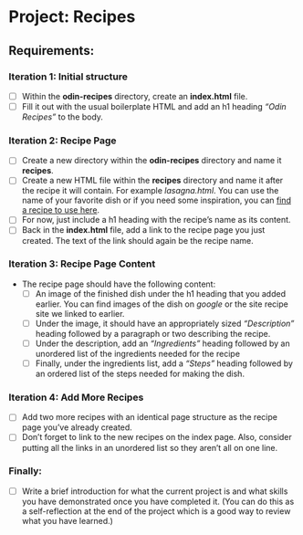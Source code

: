 # Project: Recipes

## Requirements:

### Iteration 1: Initial structure

- [ ] Within the **odin-recipes** directory, create an **index.html** file.
- [ ] Fill it out with the usual boilerplate HTML and add an h1 heading *“Odin Recipes”* to the body.

### Iteration 2: Recipe Page

- [ ] Create a new directory within the **odin-recipes** directory and name it **recipes**.
- [ ] Create a new HTML file within the **recipes** directory and name it after the recipe it will contain. For example *lasagna.html*. You can use the name of your favorite dish or if you need some inspiration, you can [find a recipe to use here](https://www.allrecipes.com/).
- [ ] For now, just include a h1 heading with the recipe’s name as its content.
- [ ] Back in the **index.html** file, add a link to the recipe page you just created. The text of the link should again be the recipe name.

### Iteration 3: Recipe Page Content

- The recipe page should have the following content:
    - [ ] An image of the finished dish under the h1 heading that you added earlier. You can find images of the dish on *google* or the site recipe site we linked to earlier.
    - [ ] Under the image, it should have an appropriately sized *“Description”* heading followed by a paragraph or two describing the recipe.
    - [ ] Under the description, add an *“Ingredients”* heading followed by an unordered list of the ingredients needed for the recipe
    - [ ] Finally, under the ingredients list, add a *“Steps”* heading followed by an ordered list of the steps needed for making the dish.

### Iteration 4: Add More Recipes

- [ ] Add two more recipes with an identical page structure as the recipe page you’ve already created.
- [ ] Don’t forget to link to the new recipes on the index page. Also, consider putting all the links in an unordered list so they aren’t all on one line.

### Finally:
- [ ] Write a brief introduction for what the current project is and what skills you have demonstrated once you have completed it. (You can do this as a self-reflection at the end of the project which is a good way to review what you have learned.)